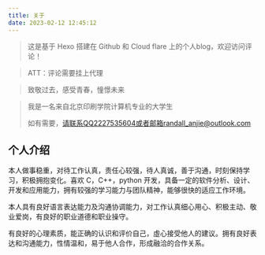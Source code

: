 ```yaml
---
title: 关于
date: 2023-02-12 12:45:12
---
```


> 这是基于 Hexo 搭建在 Github 和 Cloud flare 上的个人blog，欢迎访问评论！

> ATT：评论需要挂上代理

> 致敬过去，感受青春，憧憬未来

> 我是一名来自北京印刷学院计算机专业的大学生
>
> 如有需要，请联系QQ2227535604或者邮箱randall_anjie@outlook.com

## 个人介绍

本人做事稳重，对待工作认真，责任心较强，待人真诚，善于沟通，时刻保持学习，积极拥抱变化。喜欢
C，C++，python 开发，具备一定的软件分析、设计、开发和应用能力，拥有较强的学习能力与团队精神，能够很快的适应工作环境。

本人具有良好语言表达能力及沟通协调能力，对工作认真细心用心、积极主动、敬业爱岗，有良好的职业道德和职业操守。

有良好的心理素质，能正确的认识和评价自己，虛心接受他人的建议。拥有良好表达和沟通能力，性情温和，易于他人合作，形成融洽的合作关系。


